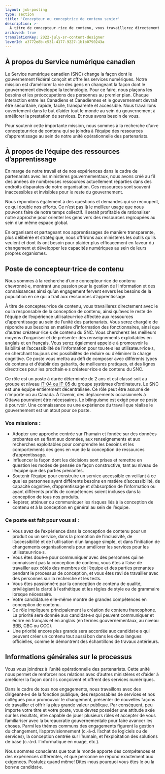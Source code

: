 ```yaml
---
layout: job-posting
type: section
title: 'Concepteur ou conceptrice de contenu senior'
description: >-
  À titre de concepteur·rice de contenu, vous travaillerez directement avec le ou la responsable de la conception de contenu, ainsi qu’avec le reste de l’équipe de l’expérience utilisateur·rice affectée aux ressources d’apprentissage au sein de l’unité des partenariats. Vous serez chargé·e de répondre aux besoins en matière d’information des fonctionnaires, ainsi que d’autres créateur·rice·s de contenu du SNC. Vous chercherez les meilleurs moyens d’organiser et de présenter des renseignements exploitables en anglais et en français. Vous serez également appelé·e à promouvoir la lisibilité et l’accessibilité de l’information pour tou·te·s les utilisateur·rice·s, en cherchant toujours des possibilités de réduire ou d’éliminer la charge cognitive. Ce poste vous mettra au défi de composer avec différents types de contenu et d’établir des gabarits, de meilleures pratiques, et des lignes directrices pour les prochain·e·s créateur·rice·s de contenu du SNC.
archived: true
translationKey: 2022-july-sr-content-designer
leverId: a3772e8b-c531-4177-9227-1b1b0790243a
---
```


## À propos du Service numérique canadien
Le Service numérique canadien (SNC) change la façon dont le gouvernement fédéral conçoit et offre les services numériques. Notre mission est d’améliorer la vie des gens en changeant la façon dont le gouvernement développe la technologie. Pour ce faire, nous plaçons les besoins et les préoccupations des personnes au premier plan. Chaque interaction entre les Canadiens et Canadiennes et le gouvernement devrait être sécuritaire, rapide, facile, transparente et accessible. Nous travaillons ouvertement dans le but d’aider tout le monde au sein du gouvernement à améliorer la prestation de services. Et nous avons besoin de vous.

Pour soutenir cette importante mission, nous sommes à la recherche d’un·e concepteur·rice de contenu qui se joindra à l’équipe des ressources d’apprentissage au sein de notre unité opérationnelle des partenariats. 

## À propos de l’équipe des ressources d’apprentissage
En marge de notre travail et de nos expériences dans le cadre de partenariats avec les ministères gouvernementaux, nous avons créé au fil des années de nombreuses ressources actuellement réparties dans des endroits disparates de notre organisation. Ces ressources sont souvent inaccessibles et invisibles pour le reste du gouvernement. 

Nous répondons également à des questions et demandes qui se recoupent, ce qui double nos efforts. Ce n’est pas là le meilleur usage que nous pouvons faire de notre temps collectif. Il serait profitable de rationaliser notre approche pour orienter les gens vers des ressources regroupées au sein d’un même espace global. 

En organisant et partageant nos apprentissages de manière transparente, plus délibérée et stratégique, nous offrirons aux ministères les outils qu’ils veulent et dont ils ont besoin pour plaider plus efficacement en faveur du changement et développer les capacités numériques au sein de leurs propres organismes.

## Poste de concepteur·trice de contenu
Nous sommes à la recherche d’un·e concepteur·rice de contenu chevronné·e, montrant une passion pour la gestion de l’information et des connaissances ainsi qu’un engagement fervent envers les besoins de la population en ce qui a trait aux ressources d’apprentissage.

À titre de concepteur·rice de contenu, vous travaillerez directement avec le ou la responsable de la conception de contenu, ainsi qu’avec le reste de l’équipe de l’expérience utilisateur·rice affectée aux ressources d’apprentissage au sein de l’unité des partenariats. Vous serez chargé·e de répondre aux besoins en matière d’information des fonctionnaires, ainsi que d’autres créateur·rice·s de contenu du SNC. Vous chercherez les meilleurs moyens d’organiser et de présenter des renseignements exploitables en anglais et en français. Vous serez également appelé·e à promouvoir la lisibilité et l’accessibilité de l’information pour tou·te·s les utilisateur·rice·s, en cherchant toujours des possibilités de réduire ou d’éliminer la charge cognitive. Ce poste vous mettra au défi de composer avec différents types de contenu et d’établir des gabarits, de meilleures pratiques, et des lignes directrices pour les prochain·e·s créateur·rice·s de contenu du SNC.

Ce rôle est un poste à durée déterminée de 2 ans et est classé soit au groupe et niveau [IT-04 ou IT-05](https://www.tbs-sct.canada.ca/agreements-conventions/view-visualiser-fra.aspx?id=1) du groupe systèmes d’ordinateurs. Le SNC est une équipe entièrement décentralisée. Ce rôle peut être assumé de n’importe où au Canada. À l’avenir, des déplacements occasionnels à Ottawa pourraient être nécessaires. Le bilinguisme est exigé pour ce poste à pourvoir. Une connaissance ou une expérience du travail que réalise le gouvernement est un atout pour ce poste.

### Vos missions :

- Adopter une approche centrée sur l’humain et fondée sur des données probantes en se fiant aux données, aux renseignements et aux recherches exploitables pour comprendre les besoins et les comportements des gens en vue de la conception de ressources d’apprentissage.
- Influencer la façon dont les décisions sont prises et remettre en question les modes de pensée de façon constructive, tant au niveau de l’équipe que des parties prenantes.
- Soutenir l’équipe pour construire un service accessible en veillant à ce que les personnes ayant différents besoins en matière d’accessibilité, de capacité cognitive, d’apprentissage et d’absorption de l’information ou ayant différents profils de compétences soient incluses dans la conception de tous nos produits.
- Repérer, atténuer ou communiquer les risques liés à la conception de contenu et à la conception en général au sein de l’équipe.

### Ce poste est fait pour vous si :
- Vous avez de l’expérience dans la conception de contenu pour un produit ou un service, dans la promotion de l’inclusivité, de l’accessibilité et de l’utilisation d’un langage simple, et dans l’initiation de changements organisationnels pour améliorer les services pour les utilisateur·rice·s.
- Vous êtes doué·e pour communiquer avec des personnes qui ne connaissent pas la conception de contenu, vous êtes à l’aise de travailler aux côtés des membres de l’équipe et des parties prenantes pendant le processus de conception, et vous êtes ravi de travailler avec des personnes sur la recherche et les tests.
- Vous êtes passionné·e par la conception de contenu de qualité, privilégiant la clarté à l’esthétique et les règles de style ou de grammaire lorsque nécessaire.
- Votre candidature elle-même montre de grandes compétences en conception de contenu. 
- Ce rôle impliquera principalement la création de contenu francophone. La priorité sera donnée aux candidat·e·s qui peuvent communiquer et écrire en français et en anglais (en termes gouvernementaux, au niveau BBB, CBC ou CCC).
- Une priorité encore plus grande sera accordée aux candidat·e·s qui peuvent créer un contenu tout aussi bon dans les deux langues officielles, comme le démontrent des échantillons de travaux antérieurs. 

## Informations générales sur le processus
Vous vous joindrez à l’unité opérationnelle des partenariats. Cette unité nous permet de renforcer nos relations avec d’autres ministères et d’aider à améliorer la façon dont ils conçoivent et offrent des services numériques.  

Dans le cadre de tous nos engagements, nous travaillons avec des dirigeant·e·s de la fonction publique, des responsables de services et nos collègues pour promouvoir le changement, présenter de nouvelles façons de travailler et offrir la plus grande valeur publique. Par conséquent, peu importe votre titre et votre poste, vous devrez posséder une attitude axée sur les résultats, être capable de jouer plusieurs rôles et accepter de vous familiariser avec la bureaucratie gouvernementale pour faire avancer les choses. Parmi les thèmes communs des engagements figurent la gestion du changement, l’approvisionnement (c.‑à‑d. l’achat de logiciels ou de services), la conception centrée sur l’humain, et l’exploitation des solutions de base (c.‑à‑d. l’informatique en nuage, etc.).

Nous sommes conscients que tout le monde apporte des compétences et des expériences différentes, et que personne ne répond exactement aux exigences. Postulez quand même! Dites-nous pourquoi vous êtes le ou la bon·ne candidat·e.

